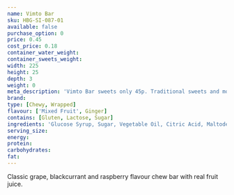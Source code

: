 ```yaml
---
name: Vimto Bar
sku: HBG-SI-087-01
available: false
purchase_option: 0
price: 0.45
cost_price: 0.18
container_water_weight: 
container_sweets_weight: 
width: 225
height: 25
depth: 3
weight: 0
meta_description: 'Vimto Bar sweets only 45p. Traditional sweets and more at Humbugs Confectionery Store. Specialists in satisfying your sweet tooth!'
brand: 
type: [Chewy, Wrapped]
flavour: ['Mixed Fruit', Ginger]
contains: [Gluten, Lactose, Sugar]
ingredients: 'Glucose Syrup, Sugar, Vegetable Oil, Citric Acid, Maltodextrin, Concentrated Fruit Juices (Grape, Blackcurrant & Raspberry), Vimto Flavour, Solubilised Milk Protein, Stabiliser (Glycerol E422), Emulsifier (Soya Lecithin), Natural Colour'
serving_size: 
energy: 
protein: 
carbohydrates: 
fat: 
---
```

Classic grape, blackcurrant and raspberry flavour chew bar with real fruit juice.